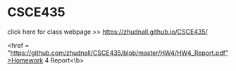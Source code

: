 # CSCE435


click here for class webpage >> https://zhudnall.github.io/CSCE435/



<href = "https://github.com/zhudnall/CSCE435/blob/master/HW4/HW4_Report.pdf">Homework 4 Report<\b>
